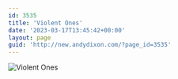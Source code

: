 ```yaml
---
id: 3535
title: 'Violent Ones'
date: '2023-03-17T13:45:42+00:00'
layout: page
guid: 'http://new.andydixon.com/?page_id=3535'
---
```


![Violent Ones](https://i0.wp.com/assets.g8x2.ldn.idrivee2-23.com/posters/Violent%20Ones%2001.jpg?w=1200&ssl=1 "Violent Ones")